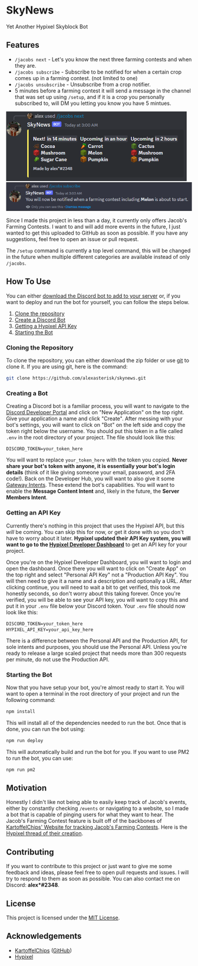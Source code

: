 # SkyNews
Yet Another Hypixel Skyblock Bot

## Features
* `/jacobs next` - Let's you know the next three farming contests and when they are.
* `/jacobs subscribe` - Subscribe to be notified for when a certain crop comes up in a farming contest. (not limited to one)
* `/jacobs unsubscribe` - Unsubscribe from a crop notifier.
* 5 minutes before a farming contest it will send a message in the channel that was set up using `/setup`, and if it is a crop you personally subscribed to, will DM you letting you know you have 5 mintues.

![Upcoming Events](.github/views/next.png)
![Subscribing to a Crop](.github/views/subscribe.png)

Since I made this project in less than a day, it currently only offers Jacob's Farming Contests. I want to and will add more events in the future, I just wanted to get this uploaded to GitHub as soon as possible. If you have any suggestions, feel free to open an issue or pull request.

The `/setup` command is currently a top level command, this will be changed in the future when multiple different categories are available instead of only `/jacobs`.

## How To Use
You can either [download the Discord bot to add to your server](https://discord.com/api/oauth2/authorize?client_id=1116970598019629086&permissions=322624&scope=bot) or, if you want to deploy and run the bot for yourself, you can follow the steps below.

1. [Clone the repository](#cloning-the-repository)
2. [Create a Discord Bot](#creating-a-bot)
3. [Getting a Hypixel API Key](#getting-an-api-key)
4. [Starting the Bot](#starting-the-bot)

### Cloning the Repository
To clone the repository, you can either download the zip folder or use [git](https://git-scm.com/) to clone it. If you are using git, here is the command:
```bash
git clone https://github.com/alexasterisk/skynews.git
```

### Creating a Bot
Creating a Discord bot is a familiar process, you will want to navigate to the [Discord Developer Portal](https://discord.com/developers) and click on "New Application" on the top right. Give your application a name and click "Create". After messing with your bot's settings, you will want to click on "Bot" on the left side and copy the token right below the username. You should put this token in a file called `.env` in the root directory of your project. The file should look like this:
```properties
DISCORD_TOKEN=your_token_here
```
You will want to replace `your_token_here` with the token you copied. **Never share your bot's token with anyone, it is essentially your bot's login details** (think of it like giving someone your email, password, and 2FA code!). Back on the Developer Hub, you will want to also give it some [Gateway Intents](https://discord.com/developers/docs/topics/gateway#gateway-intents). These extend the bot's capabilities. You will want to enable the **Message Content Intent** and, likely in the future, the **Server Members Intent**.

### Getting an API Key
Currently there's nothing in this project that uses the Hypixel API, but this *will* be coming. You can skip this for now, or get it done with so you don't have to worry about it later. **Hypixel updated their API Key system, you will want to go to the [Hypixel Developer Dashboard](https://developer.hypixel.net)** to get an API key for your project.

Once you're on the Hypixel Developer Dashboard, you will want to login and open the dashboard. Once there you will want to click on "Create App" on the top right and select "Personal API Key" not a "Production API Key". You will then need to give it a name and a description and optionally a URL. After clicking continue, you will need to wait a bit to get verified, this took me honestly seconds, so don't worry about this taking forever. Once you're verified, you will be able to see your API key, you will want to copy this and put it in your `.env` file below your Discord token. Your `.env` file should now look like this:
```properties
DISCORD_TOKEN=your_token_here
HYPIXEL_API_KEY=your_api_key_here
```

There is a difference between the Personal API and the Production API, for sole intents and purposes, you should use the Personal API. Unless you're ready to release a large scaled project that needs more than 300 requests per minute, do not use the Production API.

### Starting the Bot
Now that you have setup your bot, you're almost ready to start it. You will want to open a terminal in the root directory of your project and run the following command:
```bash
npm install
```

This will install all of the dependencies needed to run the bot. Once that is done, you can run the bot using:
```bash
npm run deploy
```

This will automatically build and run the bot for you. If you want to use PM2 to run the bot, you can use:
```bash
npm run pm2
```

## Motivation
Honestly I didn't like not being able to easily keep track of Jacob's events, either by constantly checking `/events` or navigating to a website, so I made a bot that is capable of pinging users for what they want to hear. The Jacob's Farming Contest feature is built off of the backbones of [KartoffelChips' Website for tracking Jacob's Farming Contests](https://jacobs.strassburger.org). Here is the [Hypixel thread of their creation](https://hypixel.net/threads/website-jacobs-farming-contests-tracker.5285940/).

## Contributing
If you want to contribute to this project or just want to give me some feedback and ideas, please feel free to open pull requests and issues. I will try to respond to them as soon as possible. You can also contact me on Discord: **alex\*#2348**.

## License
This project is licensed under the [MIT License](https://choosealicense.com/licenses/mit/).

## Acknowledgements
* [KartoffelChips](https://hypixel.net/members/rupert00.3067585/) ([GitHub](https://github.com/KartoffelChipss))
* [Hypixel](https://hypixel.net/)